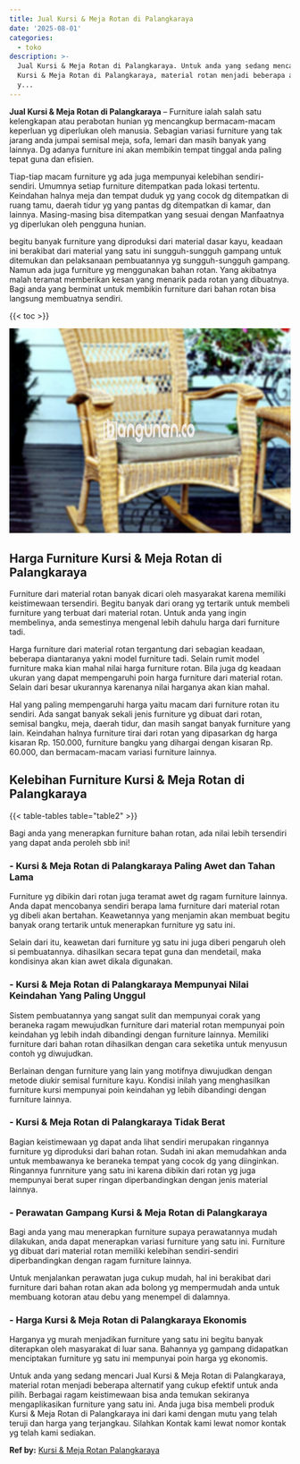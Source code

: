 ```yaml
---
title: Jual Kursi & Meja Rotan di Palangkaraya
date: '2025-08-01'
categories:
  - toko
description: >-
  Jual Kursi & Meja Rotan di Palangkaraya. Untuk anda yang sedang mencari Jual
  Kursi & Meja Rotan di Palangkaraya, material rotan menjadi beberapa alternatif
  y...
---
```


**Jual Kursi & Meja Rotan di Palangkaraya** – Furniture ialah salah satu kelengkapan atau perabotan hunian yg mencangkup bermacam-macam keperluan yg diperlukan oleh manusia. Sebagian variasi furniture yang tak jarang anda jumpai semisal meja, sofa, lemari dan masih banyak yang lainnya. Dg adanya furniture ini akan membikin tempat tinggal anda paling tepat guna dan efisien.

Tiap-tiap macam furniture yg ada juga mempunyai kelebihan sendiri-sendiri. Umumnya setiap furniture ditempatkan pada lokasi tertentu. Keindahan halnya meja dan tempat duduk yg yang cocok dg ditempatkan di ruang tamu, daerah tidur yg yang pantas dg ditempatkan di kamar, dan lainnya. Masing-masing bisa ditempatkan yang sesuai dengan Manfaatnya yg diperlukan oleh pengguna hunian.

begitu banyak furniture yang diproduksi dari material dasar kayu, keadaan ini berakibat dari material yang satu ini sungguh-sungguh gampang untuk ditemukan dan pelaksanaan pembuatannya yg sungguh-sungguh gampang. Namun ada juga furniture yg menggunakan bahan rotan. Yang akibatnya malah teramat memberikan kesan yang menarik pada rotan yang dibuatnya. Bagi anda yang berminat untuk membikin furniture dari bahan rotan bisa langsung membuatnya sendiri.

{{< toc >}}

![Jual Kursi & Meja Rotan di Palangkaraya](/images/kursi-meja-rotan-murah20.png)

## Harga Furniture Kursi & Meja Rotan di Palangkaraya

Furniture dari material rotan banyak dicari oleh masyarakat karena memiliki keistimewaan tersendiri. Begitu banyak dari orang yg tertarik untuk membeli furniture yang terbuat dari material rotan. Untuk anda yang ingin membelinya, anda semestinya mengenal lebih dahulu harga dari furniture tadi.

Harga furniture dari material rotan tergantung dari sebagian keadaan, beberapa diantaranya yakni model furniture tadi. Selain rumit model furniture maka kian mahal nilai harga furniture rotan. Bila juga dg keadaan ukuran yang dapat mempengaruhi poin harga furniture dari material rotan. Selain dari besar ukurannya karenanya nilai harganya akan kian mahal.

Hal yang paling mempengaruhi harga yaitu macam dari furniture rotan itu sendiri. Ada sangat banyak sekali jenis furniture yg dibuat dari rotan, semisal bangku, meja, daerah tidur, dan masih sangat banyak furniture yang lain. Keindahan halnya furniture tirai dari rotan yang dipasarkan dg harga kisaran Rp. 150.000, furniture bangku yang dihargai dengan kisaran Rp. 60.000, dan bermacam-macam variasi furniture lainnya.

## Kelebihan Furniture Kursi & Meja Rotan di Palangkaraya

{{< table-tables table="table2" >}}

Bagi anda yang menerapkan furniture bahan rotan, ada nilai lebih tersendiri yang dapat anda peroleh sbb ini!

### \- Kursi & Meja Rotan di Palangkaraya Paling Awet dan Tahan Lama

Furniture yg dibikin dari rotan juga teramat awet dg ragam furniture lainnya. Anda dapat mencobanya sendiri berapa lama furniture dari material rotan yg dibeli akan bertahan. Keawetannya yang menjamin akan membuat begitu banyak orang tertarik untuk menerapkan furniture yg satu ini.

Selain dari itu, keawetan dari furniture yg satu ini juga diberi pengaruh oleh si pembuatannya. dihasilkan secara tepat guna dan mendetail, maka kondisinya akan kian awet dikala digunakan.

### \- Kursi & Meja Rotan di Palangkaraya Mempunyai Nilai Keindahan Yang Paling Unggul

Sistem pembuatannya yang sangat sulit dan mempunyai corak yang beraneka ragam mewujudkan furniture dari material rotan mempunyai poin keindahan yg lebih indah dibandingi dengan furniture lainnya. Memiliki furniture dari bahan rotan dihasilkan dengan cara seketika untuk menyusun contoh yg diwujudkan.

Berlainan dengan furniture yang lain yang motifnya diwujudkan dengan metode diukir semisal furniture kayu. Kondisi inilah yang menghasilkan furniture kursi mempunyai poin keindahan yg lebih dibandingi dengan furniture lainnya.

### \- Kursi & Meja Rotan di Palangkaraya Tidak Berat

Bagian keistimewaan yg dapat anda lihat sendiri merupakan ringannya furniture yg diproduksi dari bahan rotan. Sudah ini akan memudahkan anda untuk membawanya ke beraneka tempat yang cocok dg yang diinginkan. Ringannya funrniture yang satu ini karena dibikin dari rotan yg juga mempunyai berat super ringan diperbandingkan dengan jenis material lainnya.

### \- Perawatan Gampang Kursi & Meja Rotan di Palangkaraya

Bagi anda yang mau menerapkan furniture supaya perawatannya mudah dilakukan, anda dapat menerapkan variasi furniture yang satu ini. Furniture yg dibuat dari material rotan memiliki kelebihan sendiri-sendiri diperbandingkan dengan ragam furniture lainnya.

Untuk menjalankan perawatan juga cukup mudah, hal ini berakibat dari furniture dari bahan rotan akan ada bolong yg mempermudah anda untuk membuang kotoran atau debu yang menempel di dalamnya.

### \- Harga Kursi & Meja Rotan di Palangkaraya Ekonomis

Harganya yg murah menjadikan furniture yang satu ini begitu banyak diterapkan oleh masyarakat di luar sana. Bahannya yg gampang didapatkan menciptakan furniture yg satu ini mempunyai poin harga yg ekonomis.

Untuk anda yang sedang mencari Jual Kursi & Meja Rotan di Palangkaraya, material rotan menjadi beberapa alternatif yang cukup efektif untuk anda pilih. Berbagai ragam keistimewaan bisa anda temukan sekiranya mengaplikasikan furniture yang satu ini. Anda juga bisa membeli produk Kursi & Meja Rotan di Palangkaraya ini dari kami dengan mutu yang telah teruji dan harga yang terjangkau. Silahkan Kontak kami lewat nomor kontak yg telah kami sediakan.

**Ref by:** [Kursi & Meja Rotan Palangkaraya](https://id.wikipedia.org/wiki/Kursi)
